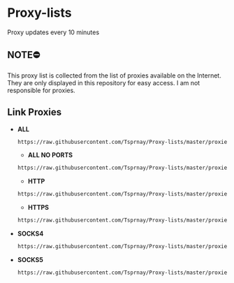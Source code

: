 # Proxy-lists

Proxy updates every 10 minutes

## NOTE⛔

This proxy list is collected from the list of proxies available on the Internet. They are only displayed in this repository for easy access. I am not responsible for proxies.

## Link Proxies

  - **ALL**
    ```bash
    https://raw.githubusercontent.com/Tsprnay/Proxy-lists/master/proxies/all.txt
    ```
    - **ALL NO PORTS**
    ```bash
    https://raw.githubusercontent.com/Tsprnay/Proxy-lists/master/proxies/all_no_ports.txt
    ```
    - **HTTP**
    ```bash
    https://raw.githubusercontent.com/Tsprnay/Proxy-lists/master/proxies/http.txt
    ```
    - **HTTPS**
    ```bash
    https://raw.githubusercontent.com/Tsprnay/Proxy-lists/master/proxies/https.txt
    ```
  - **SOCKS4**
    ```bash
    https://raw.githubusercontent.com/Tsprnay/Proxy-lists/master/proxies/socks4.txt
    ```
  - **SOCKS5**
    ```bash
    https://raw.githubusercontent.com/Tsprnay/Proxy-lists/master/proxies/socks5.txt
    ```
    
